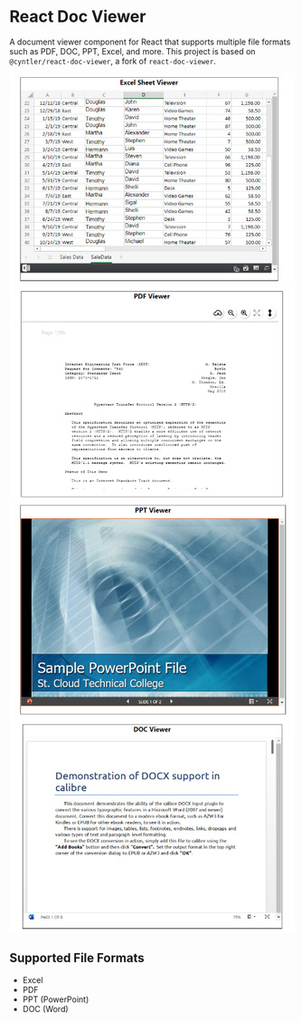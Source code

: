# React Doc Viewer

A document viewer component for React that supports multiple file formats such as PDF, DOC, PPT, Excel, and more. This project is based on `@cyntler/react-doc-viewer`, a fork of `react-doc-viewer`.

![Alt text](./src/screenshots/image.png)
![Alt text](./src/screenshots/2.png)
![Alt text](./src/screenshots/3.png)
![Alt text](./src/screenshots/4.png)

## Supported File Formats
- Excel
- PDF
- PPT (PowerPoint)
- DOC (Word)
